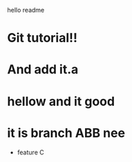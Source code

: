 hello readme

# Git tutorial!!
# And add it.a

# hellow and it good
# it is branch ABB nee
* feature C